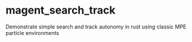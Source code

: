 # magent_search_track

Demonstrate simple search and track autonomy in rust using classic MPE particle environments
